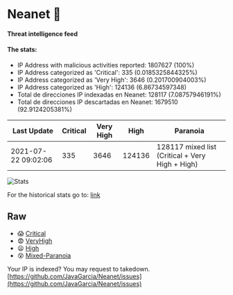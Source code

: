 # Neanet :hocho:
#### Threat intelligence feed
#### The stats:

- IP Address with malicious activities reported: 1807627 (100%)
- IP Address categorized as 'Critical':  335 (0.0185325844325%)
- IP Address categorized as 'Very High':  3646 (0.201700904003%)
- IP Address categorized as 'High':  124136 (6.86734597348)
- Total de direcciones IP indexadas en Neanet:  128117 (7.08757946191%)
- Total de direcciones IP descartadas en Neanet:  1679510 (92.9124205381%)

| Last Update | Critical | Very High | High | Paranoia |
| --- | --- | --- | --- | --- |
| 2021-07-22 09:02:06 | 335 | 3646 | 124136 | 128117 mixed list (Critical + Very High + High)|

![Stats](https://docs.google.com/spreadsheets/d/e/2PACX-1vSnaNMIXVabIpDJjufMlzH7poXnshF3mgd8Is1g9ytUEzVsP5my4Trn8f-xkoLLQ38xpL3HtmUexLo6/pubchart?oid=501124687&format=image)

For the historical stats go to: [link](/stats.csv)
## Raw
- :scream: [Critical](https://raw.githubusercontent.com/JavaGarcia/Neanet/master/blacklists/neanet_critical.txt)
- :fearful: [VeryHigh](https://raw.githubusercontent.com/JavaGarcia/Neanet/master/blacklists/neanet_veryHigh.txtt)
- :frowning: [High](https://raw.githubusercontent.com/JavaGarcia/Neanet/master/blacklists/neanet_high.txt)
- :dizzy_face: [Mixed-Paranoia](https://raw.githubusercontent.com/JavaGarcia/Neanet/master/blacklists/neanet_all.txt)


Your IP is indexed? You may request to takedown. [https://github.com/JavaGarcia/Neanet/issues](https://github.com/JavaGarcia/Neanet/issues)



































































































































































































































































































































































































































































































































































































































































































































































































































































































































































































































































































































































































































































































































































































































































































































































































































































































































































































































































































































































































































































































































































































































































































































































































































































































































































































































































































































































































































































































































































































































































































































































































































































































































































































































































































































































































































































































































































































































































































































































































































































































































































































































































































































































































































































































































































































































































































































































































































































































































































































































































































































































































































































































































































































































































































































































































































































































































































































































































































































































































































































































































































































































































































































































































































































































































































































































































































































































































































































































































































































































































































































































































































































































































































































































































































































































































































































































































































































































































































































